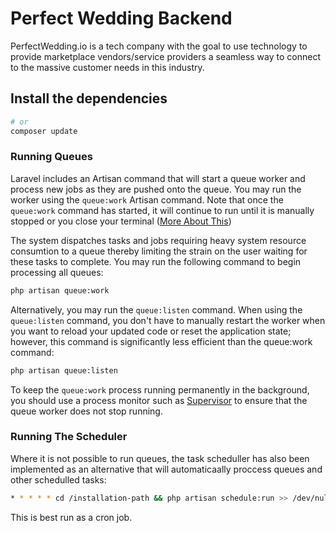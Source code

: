 # Perfect Wedding Backend

PerfectWedding.io is a tech company with the goal to use technology to provide marketplace vendors/service providers a seamless way to connect to the massive customer needs in this industry.

## Install the dependencies

```bash
# or
composer update
```

### Running Queues

Laravel includes an Artisan command that will start a queue worker and process new jobs as they are pushed onto the queue. You may run the worker using the `queue:work` Artisan command. Note that once the `queue:work` command has started, it will continue to run until it is manually stopped or you close your terminal ([More About This](https://laravel.com/docs/9.x/queues#running-the-queue-worker))

The system dispatches tasks and jobs requiring heavy system resource consumtion to a queue thereby limiting the strain on the user waiting for these tasks to complete. You may run the following command to begin processing all queues:

```bash
php artisan queue:work
```

Alternatively, you may run the `queue:listen` command. When using the `queue:listen` command, you don't have to manually restart the worker when you want to reload your updated code or reset the application state; however, this command is significantly less efficient than the queue:work command:

```bash
php artisan queue:listen
```

To keep the `queue:work` process running permanently in the background, you should use a process monitor such as [Supervisor](https://laravel.com/docs/9.x/queues#supervisor-configuration) to ensure that the queue worker does not stop running.

### Running The Scheduler

Where it is not possible to run queues, the task scheduller has also been implemented as an alternative that will automaticaally proccess queues and other schedulled tasks:

```bash
* * * * * cd /installation-path && php artisan schedule:run >> /dev/null 2>&1
```

This is best run as a cron job.
